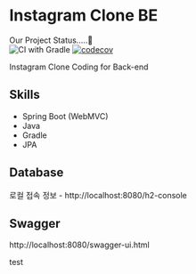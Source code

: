 # Instagram Clone BE 
Our Project Status.....🤔
<br/>
![CI with Gradle](https://github.com/INSPJT/instagram_clone_backend/actions/workflows/gradle.yml/badge.svg)
[![codecov](https://codecov.io/gh/INSPJT/instagram_clone_backend/branch/develop/graph/badge.svg?token=9J7U6ZHVXJ)](https://codecov.io/gh/INSPJT/instagram_clone_backend)



Instagram Clone Coding for Back-end

## Skills

- Spring Boot (WebMVC)
- Java
- Gradle
- JPA

## Database

로컬 접속 정보 - http://localhost:8080/h2-console

## Swagger

http://localhost:8080/swagger-ui.html



test
